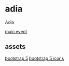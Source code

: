 # adia
Adia

[main event](https://yhlps.github.io/adia/)

## assets
[bootstrap 5](https://getbootstrap.com)
[bootstrap 5 icons](https://icons.getbootstrap.com/)


